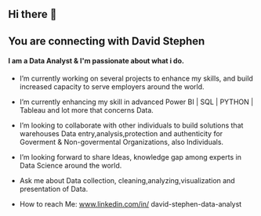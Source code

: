 ## Hi there 👋

## You are connecting with David Stephen

#### I am a Data Analyst & I'm passionate about what i do.


- I’m currently working on several projects to enhance my skills, and build increased capacity to serve employers around the world.
- I’m currently enhancing my skill in advanced Power BI | SQL | PYTHON | Tableau and lot more that concerns Data.
- I’m looking to collaborate with other individuals to build solutions that warehouses Data entry,analysis,protection and authenticity for Goverment & Non-govermental Organizations, also Individuals. 
- I’m looking forward to share Ideas, knowledge gap among experts in Data Science around the world.
- Ask me about Data collection, cleaning,analyzing,visualization and presentation of Data.
  
- How to reach Me: www.linkedin.com/in/
david-stephen-data-analyst
